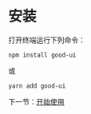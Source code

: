 # 安装

打开终端运行下列命令：

```
npm install good-ui
```

或

```
yarn add good-ui
```

下一节：[开始使用](#/doc/start)